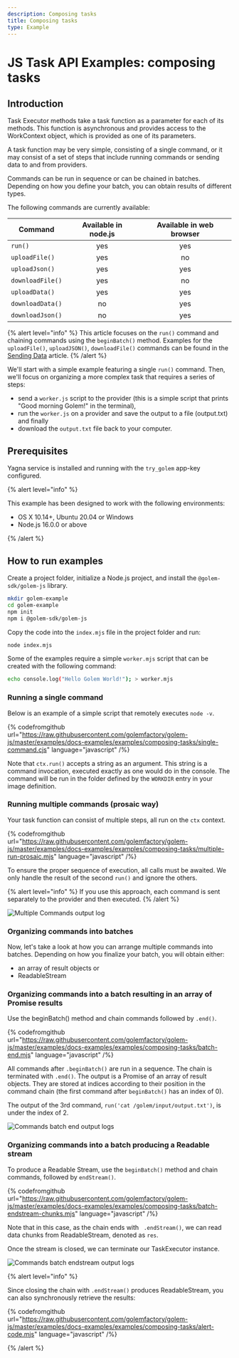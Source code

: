```yaml
---
description: Composing tasks
title: Composing tasks
type: Example
---
```


# JS Task API Examples: composing tasks

## Introduction

Task Executor methods take a task function as a parameter for each of its methods.
This function is asynchronous and provides access to the WorkContext object, which is provided as one of its parameters.

A task function may be very simple, consisting of a single command, or it may consist of a set of steps that include running commands or sending data to and from providers.

Commands can be run in sequence or can be chained in batches. Depending on how you define your batch, you can obtain results of different types.

The following commands are currently available:

| Command          | Available in node.js | Available in web browser |
| ---------------- | :------------------: | :----------------------: |
| `run()`          |         yes          |           yes            |
| `uploadFile()`   |         yes          |            no            |
| `uploadJson()`   |         yes          |           yes            |
| `downloadFile()` |         yes          |            no            |
| `uploadData()`   |         yes          |           yes            |
| `downloadData()` |          no          |           yes            |
| `downloadJson()` |          no          |           yes            |

{% alert level="info" %}
This article focuses on the `run()` command and chaining commands using the `beginBatch()` method. Examples for the `uploadFile()`, `uploadJSON()`, `downloadFile()` commands can be found in the [Sending Data](/docs/creators/javascript/examples/transferring-data) article.
{% /alert %}

We'll start with a simple example featuring a single `run()` command. Then, we'll focus on organizing a more complex task that requires a series of steps:

- send a `worker.js` script to the provider (this is a simple script that prints "Good morning Golem!" in the terminal),
- run the `worker.js` on a provider and save the output to a file (output.txt) and finally
- download the `output.txt` file back to your computer.

## Prerequisites

Yagna service is installed and running with the `try_golem` app-key configured.

{% alert level="info" %}

This example has been designed to work with the following environments:

- OS X 10.14+, Ubuntu 20.04 or Windows
- Node.js 16.0.0 or above

{% /alert %}

## How to run examples

Create a project folder, initialize a Node.js project, and install the `@golem-sdk/golem-js` library.

```bash
mkdir golem-example
cd golem-example
npm init
npm i @golem-sdk/golem-js
```

Copy the code into the `index.mjs` file in the project folder and run:

```bash
node index.mjs
```

Some of the examples require a simple `worker.mjs` script that can be created with the following command:

```bash
echo console.log("Hello Golem World!"); > worker.mjs
```

### Running a single command

Below is an example of a simple script that remotely executes `node -v`.

{% codefromgithub url="https://raw.githubusercontent.com/golemfactory/golem-js/master/examples/docs-examples/examples/composing-tasks/single-command.cjs" language="javascript" /%}

Note that `ctx.run()` accepts a string as an argument. This string is a command invocation, executed exactly as one would do in the console. The command will be run in the folder defined by the `WORKDIR` entry in your image definition.

### Running multiple commands (prosaic way)

Your task function can consist of multiple steps, all run on the `ctx` context.

{% codefromgithub url="https://raw.githubusercontent.com/golemfactory/golem-js/master/examples/docs-examples/examples/composing-tasks/multiple-run-prosaic.mjs" language="javascript" /%}

To ensure the proper sequence of execution, all calls must be awaited. We only handle the result of the second `run()` and ignore the others.

{% alert level="info" %}
If you use this approach, each command is sent separately to the provider and then executed.
{% /alert %}

![Multiple Commands output log](/command_prosaic_log.png)

### Organizing commands into batches

Now, let's take a look at how you can arrange multiple commands into batches.
Depending on how you finalize your batch, you will obtain either:

- an array of result objects or
- ReadableStream

### Organizing commands into a batch resulting in an array of Promise results

Use the beginBatch() method and chain commands followed by `.end()`.

{% codefromgithub url="https://raw.githubusercontent.com/golemfactory/golem-js/master/examples/docs-examples/examples/composing-tasks/batch-end.mjs" language="javascript" /%}

All commands after `.beginBatch()` are run in a sequence. The chain is terminated with `.end()`. The output is a Promise of an array of result objects. They are stored at indices according to their position in the command chain (the first command after `beginBatch()` has an index of 0).

The output of the 3rd command, `run('cat /golem/input/output.txt')`, is under the index of 2.

![Commands batch end output logs](/batch_end_log.png)

### Organizing commands into a batch producing a Readable stream

To produce a Readable Stream, use the `beginBatch()` method and chain commands, followed by `endStream()`.

{% codefromgithub url="https://raw.githubusercontent.com/golemfactory/golem-js/master/examples/docs-examples/examples/composing-tasks/batch-endstream-chunks.mjs" language="javascript" /%}

Note that in this case, as the chain ends with ` .endStream()`, we can read data chunks from ReadableStream, denoted as `res`.

Once the stream is closed, we can terminate our TaskExecutor instance.

![Commands batch endstream output logs](/batch_endsteram_log.png)

{% alert level="info" %}

Since closing the chain with `.endStream()` produces ReadableStream, you can also synchronously retrieve the results:

{% codefromgithub url="https://raw.githubusercontent.com/golemfactory/golem-js/master/examples/docs-examples/examples/composing-tasks/alert-code.mjs" language="javascript" /%}

{% /alert %}
